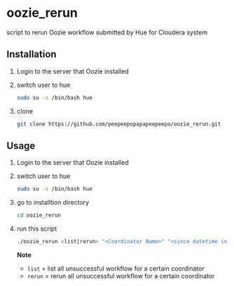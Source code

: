 # oozie_rerun
script to rerun Oozie workflow submitted by Hue for Cloudera system

## Installation
1. Login to the server that Oozie installed
2. switch user to hue

   ``` bash
   sudo su -s /bin/bash hue
   ```

3. clone

   ``` bash
   git clone https://github.com/peepeepopapapeepeepo/oozie_rerun.git
   ```

## Usage
1. Login to the server that Oozie installed
2. switch user to hue

   ``` bash
   sudo su -s /bin/bash hue
   ```
3. go to installtion directory

   ``` bash
   cd oozie_rerun
   ```

4. run this script

   ``` bash
   ./oozie_rerun <list|rerun> "<Coordinator Name>" "<since datetime in format yyyy-MM-dd'T'HH:mm'Z' e.g. 2019-01-01T00:00Z>"
   ```

   **Note**
   - `list` = list all unsuccessful workflow for a certain coordinator
   - `rerun` = rerun all unsuccessful workflow for a certain coordinator
